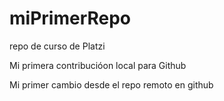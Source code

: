 # miPrimerRepo
repo de curso de Platzi 


Mi primera contribucióon local para Github

Mi primer cambio desde el repo remoto en github
